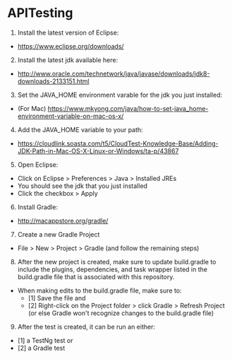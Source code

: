 # APITesting

1. Install the latest version of Eclipse:
* https://www.eclipse.org/downloads/ 
2. Install the latest jdk available here:
* http://www.oracle.com/technetwork/java/javase/downloads/jdk8-downloads-2133151.html
3. Set the JAVA_HOME environment varable for the jdk you just installed:
* (For Mac) https://www.mkyong.com/java/how-to-set-java_home-environment-variable-on-mac-os-x/
4. Add the JAVA_HOME variable to your path:
* https://cloudlink.soasta.com/t5/CloudTest-Knowledge-Base/Adding-JDK-Path-in-Mac-OS-X-Linux-or-Windows/ta-p/43867
5. Open Eclipse:
* Click on Eclipse > Preferences > Java > Installed JREs
* You should see the jdk that you just installed
* Click the checkbox > Apply
6. Install Gradle:
* http://macappstore.org/gradle/
7. Create a new Gradle Project
* File > New > Project > Gradle (and follow the remaining steps)
8. After the new project is created, make sure to update build.gradle to include the plugins, dependencies, and task wrapper listed in the build.gradle file that is associated with this repository.
* When making edits to the build.gradle file, make sure to:
  - [1] Save the file and 
  - [2] Right-click on the Project folder > click Gradle > Refresh Project (or else Gradle won't recognize changes to the build.gradle file)
9. After the test is created, it can be run an either:
* [1] a TestNg test or
* [2] a Gradle test